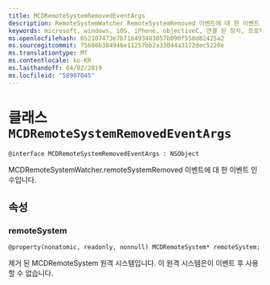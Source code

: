 ```yaml
---
title: MCDRemoteSystemRemovedEventArgs
description: RemoteSystemWatcher RemoteSystemRemoved 이벤트에 대 한 이벤트 인수입니다.
keywords: microsoft, windows, iOS, iPhone, objectiveC, 연결 된 장치, 프로젝트 로마
ms.openlocfilehash: 652107473e7b716493483057b090f558d82425a2
ms.sourcegitcommit: 75680b384946e11257bb2a33044a3172dec5220e
ms.translationtype: MT
ms.contentlocale: ko-KR
ms.lasthandoff: 04/02/2019
ms.locfileid: "58907045"
---
```

# <a name="class-mcdremotesystemremovedeventargs"></a>클래스 `MCDRemoteSystemRemovedEventArgs` 

```
@interface MCDRemoteSystemRemovedEventArgs : NSObject
```  

MCDRemoteSystemWatcher.remoteSystemRemoved 이벤트에 대 한 이벤트 인수입니다.

## <a name="properties"></a>속성

### <a name="remotesystem"></a>remoteSystem
`@property(nonatomic, readonly, nonnull) MCDRemoteSystem* remoteSystem;`

제거 된 MCDRemoteSystem 원격 시스템입니다. 이 원격 시스템은이 이벤트 후 사용할 수 없습니다.